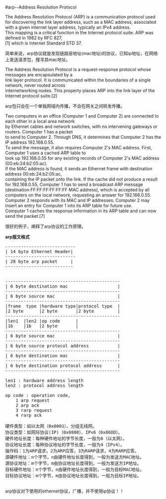 #arp--Address Resolution Protocol  
  
The Address Resolution Protocol (ARP) is a communication protocol used for discovering the link layer
address, such as a MAC address, associated with a given internet layer address, typically an IPv4 address.   
This mapping is a critical function in the Internet protocol suite. ARP was defined in 1982 by RFC 827,  
[1] which is Internet Standard STD 37.   
  
简单来说，arp协议就是发现链路层地址(mac地址)的协议，已知ip地址，在网络上发送请求包，搜寻其mac地址。  
  
The Address Resolution Protocol is a request-response protocol whose messages are encapsulated by a   
link layer protocol. It is communicated within the boundaries of a single network, never routed across  
internetworking nodes. This property places ARP into the link layer of the Internet protocol suite.[2]  
  
arp包只会在一个单独网域内传播，不会在网关之间转发传播。  
  
Two computers in an office (Computer 1 and Computer 2) are connected to each other in a local area network  
by Ethernet cables and network switches, with no intervening gateways or routers. Computer 1 has a packet  
to send to Computer 2. Through DNS, it determines that Computer 2 has the IP address 192.168.0.55.  
To send the message, it also requires Computer 2's MAC address. First, Computer 1 uses a cached ARP table to   
look up 192.168.0.55 for any existing records of Computer 2's MAC address (00:eb:24:b2:05:ac).   
If the MAC address is found, it sends an Ethernet frame with destination address 00:eb:24:b2:05:ac,   
containing the IP packet onto the link. If the cache did not produce a result for 192.168.0.55, Computer 1 
has to send a broadcast ARP message (destination FF:FF:FF:FF:FF:FF MAC address), which is accepted by all computers on the local network, requesting an answer for 192.168.0.55. Computer 2 responds with its MAC and IP addresses.  Computer 2 may insert an entry for Computer 1 into its ARP table for future use.  
Computer 1 caches the response information in its ARP table and can now send the packet.[7]   
  
很好的例子，阐释了arp协议的工作原理。


**arp报文格式**  
<pre>
---------------------------
| 14 byte Ethernet Header| 
---------------------------
| 28 byte arp packet     |
--------------------------


--------------------------------------------
| 6 byte destination mac                   |
--------------------------------------------
| 6 byte source mac                        |
--------------------------------------------
|frame  type |hardware type|protocol type  |
|2 byte      |2 byte       |2 byte         |
--------------------------------------------
|len1  |len2 |op code      |
|1b    |1b   |2 byte       |
--------------------------------------------
| 6 byte source mac                        |
--------------------------------------------
| 6 byte source protocol address           |
--------------------------------------------
| 6 byte destination mac                   |
--------------------------------------------
| 6 byte destination protocol address      |
--------------------------------------------

len1 : hardware address length
len2 : protocol address length

op code : operation code, 
	1 arp request 
	2 arp ack
	3 rarp request
	4 rarp ack

硬件类型：如以太网（0x0001）、分组无线网。
协议类型：如网际协议(IP)（0x0800）、IPv6（0x86DD）。
硬件地址长度：每种硬件地址的字节长度，一般为6（以太网）。
协议地址长度：每种协议地址的字节长度，一般为4（IPv4）。
操作码：1为ARP请求，2为ARP应答，3为RARP请求，4为RARP应答。
源硬件地址：n个字节，n由硬件地址长度得到，一般为发送方MAC地址。
源协议地址：m个字节，m由协议地址长度得到，一般为发送方IP地址。
目标硬件地址：n个字节，n由硬件地址长度得到，一般为目标MAC地址。
目标协议地址：m个字节，m由协议地址长度得到，一般为目标IP地址。

</pre>
arp协议对下使用的ethernet协议，广播，并不使用ip协议！！  

